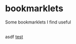 # bookmarklets
Some bookmarklets I find useful

<br>
<a>asdf</a>
<a href="javascript:(function(){const styleSheets = document.styleSheets; let pivotTableRule; for (let i = 0; i < styleSheets.length; i++) { const rules = styleSheets[i].cssRules || styleSheets[i].rules; for (let j = 0; j < rules.length; j++) { if (rules[j].selectorText === '.pivot-table td') { pivotTableRule = rules[j]; break; } } if (pivotTableRule) break; } if (pivotTableRule) { pivotTableRule.style.maxWidth = '1000px'; pivotTableRule.style.overflow = 'hidden'; } else { const style = document.createElement('style'); document.head.appendChild(style); const sheet = style.sheet; sheet.insertRule('.pivot-table td { max-width: 1000px; overflow: hidden; }', 0); }})()"> test </a>
